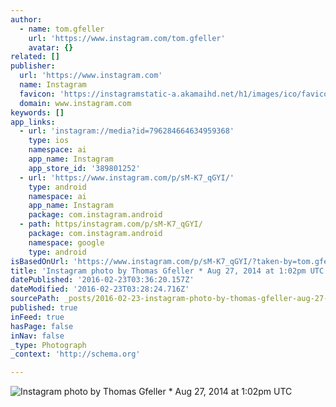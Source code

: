 ```yaml
---
author:
  - name: tom.gfeller
    url: 'https://www.instagram.com/tom.gfeller'
    avatar: {}
related: []
publisher:
  url: 'https://www.instagram.com'
  name: Instagram
  favicon: 'https://instagramstatic-a.akamaihd.net/h1/images/ico/favicon.ico/7cdab0872b15.ico'
  domain: www.instagram.com
keywords: []
app_links:
  - url: 'instagram://media?id=796284664634959368'
    type: ios
    namespace: ai
    app_name: Instagram
    app_store_id: '389801252'
  - url: 'https://www.instagram.com/p/sM-K7_qGYI/'
    type: android
    namespace: ai
    app_name: Instagram
    package: com.instagram.android
  - path: https/instagram.com/p/sM-K7_qGYI/
    package: com.instagram.android
    namespace: google
    type: android
isBasedOnUrl: 'https://www.instagram.com/p/sM-K7_qGYI/?taken-by=tom.gfeller'
title: 'Instagram photo by Thomas Gfeller * Aug 27, 2014 at 1:02pm UTC'
datePublished: '2016-02-23T03:36:20.157Z'
dateModified: '2016-02-23T03:28:24.716Z'
sourcePath: _posts/2016-02-23-instagram-photo-by-thomas-gfeller-aug-27-2014-at-102pm-u.md
published: true
inFeed: true
hasPage: false
inNav: false
_type: Photograph
_context: 'http://schema.org'

---
```

![Instagram photo by Thomas Gfeller &midast; Aug 27&comma; 2014 at 1&colon;02pm UTC](https://scontent.cdninstagram.com/t51.2885-15/e15/928667_493610554075407_1692656207_n.jpg?ig_cache_key=Nzk2Mjg0NjY0NjM0OTU5MzY4.2)
